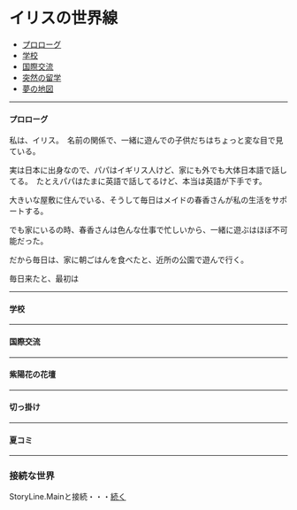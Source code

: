 # イリスの世界線
  
* [プロローグ](#プロローグ)
* [学校](#学校)
* [国際交流](#国際交流)
* [突然の留学](#突然の留学)
* [夢の地図](#夢の地図)
  
---
  
#### プロローグ

私は、イリス。　名前の関係で、一緒に遊んでの子供だちはちょっと変な目で見ている。

実は日本に出身なので、パパはイギリス人けど、家にも外でも大体日本語で話してる。　たとえパパはたまに英語で話してるけど、本当は英語が下手です。

大きいな屋敷に住んでいる、そうして毎日はメイドの春香さんが私の生活をサポートする。

でも家にいるの時、春香さんは色んな仕事で忙しいから、一緒に遊ぶはほぼ不可能だった。

だから毎日は、家に朝ごはんを食べたと、近所の公園で遊んで行く。

毎日来たと、最初は

---

#### 学校

---

#### 国際交流

---

#### 紫陽花の花壇

---

#### 切っ掛け

---

#### 夏コミ

---

### 接続な世界

StoryLine.Mainと接続・・・[続く](Readme.MD)  
  
  